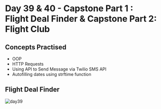 # Day 39 & 40 - Capstone Part 1 : Flight Deal Finder & Capstone Part 2: Flight Club
## Concepts Practised
- OOP
- HTTP Requests
- Using API to Send Message via Twilio SMS API
- Autofilling dates using strftime function
## Flight Deal Finder
![day39]()
